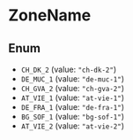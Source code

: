 # ZoneName

## Enum

* `CH_DK_2` (value: `"ch-dk-2"`)
* `DE_MUC_1` (value: `"de-muc-1"`)
* `CH_GVA_2` (value: `"ch-gva-2"`)
* `AT_VIE_1` (value: `"at-vie-1"`)
* `DE_FRA_1` (value: `"de-fra-1"`)
* `BG_SOF_1` (value: `"bg-sof-1"`)
* `AT_VIE_2` (value: `"at-vie-2"`)
